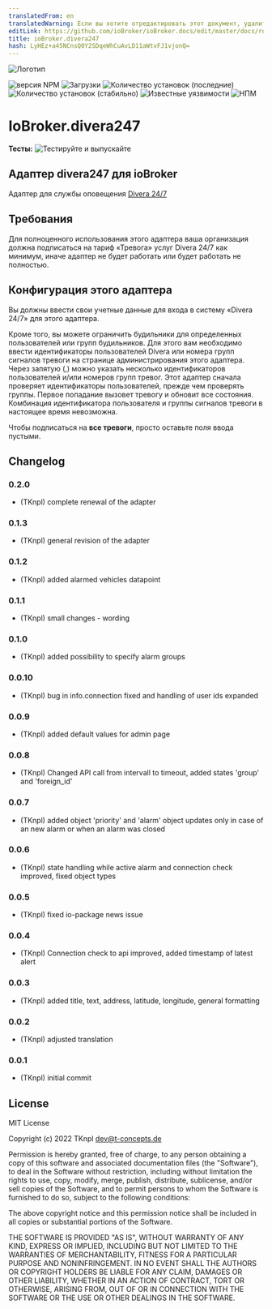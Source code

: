```yaml
---
translatedFrom: en
translatedWarning: Если вы хотите отредактировать этот документ, удалите поле «translatedFrom», в противном случае этот документ будет снова автоматически переведен
editLink: https://github.com/ioBroker/ioBroker.docs/edit/master/docs/ru/adapterref/iobroker.divera247/README.md
title: ioBroker.divera247
hash: LyHEz+a45NCnsQ0Y2SDqeWhCuAvLD11aWtvFJ1vjonQ=
---
```

![Логотип](../../../en/adapterref/iobroker.divera247/admin/divera247_long.png)

![версия NPM](http://img.shields.io/npm/v/iobroker.divera247.svg)
![Загрузки](https://img.shields.io/npm/dm/iobroker.divera247.svg)
![Количество установок (последние)](http://iobroker.live/badges/divera247-installed.svg)
![Количество установок (стабильно)](http://iobroker.live/badges/divera247-stable.svg)
![Известные уязвимости](https://snyk.io/test/github/TKnpl/ioBroker.divera247/badge.svg)
![НПМ](https://nodei.co/npm/iobroker.divera247.png?downloads=true)

# IoBroker.divera247
**Тесты:** ![Тестируйте и выпускайте](https://github.com/TKnpl/ioBroker.divera247/workflows/Test%20and%20Release/badge.svg)

## Адаптер divera247 для ioBroker
Адаптер для службы оповещения <a href="https://www.divera247.com/" target="_blank">Divera 24/7</a>

## Требования
Для полноценного использования этого адаптера ваша организация должна подписаться на тариф «Тревога» услуг Divera 24/7 как минимум, иначе адаптер не будет работать или будет работать не полностью.

## Конфигурация этого адаптера
Вы должны ввести свои учетные данные для входа в систему «Divera 24/7» для этого адаптера.

Кроме того, вы можете ограничить будильники для определенных пользователей или групп будильников.
Для этого вам необходимо ввести идентификаторы пользователей Divera или номера групп сигналов тревоги на странице администрирования этого адаптера. Через запятую (,) можно указать несколько идентификаторов пользователей и/или номеров групп тревог.
Этот адаптер сначала проверяет идентификаторы пользователей, прежде чем проверять группы. Первое попадание вызовет тревогу и обновит все состояния. Комбинация идентификатора пользователя и группы сигналов тревоги в настоящее время невозможна.

Чтобы подписаться на **все тревоги**, просто оставьте поля ввода пустыми.

## Changelog

### 0.2.0
* (TKnpl) complete renewal of the adapter

### 0.1.3
* (TKnpl) general revision of the adapter

### 0.1.2
* (TKnpl) added alarmed vehicles datapoint

### 0.1.1
* (TKnpl) small changes - wording

### 0.1.0
* (TKnpl) added possibility to specify alarm groups

### 0.0.10
* (TKnpl) bug in info.connection fixed and handling of user ids expanded

### 0.0.9
* (TKnpl) added default values for admin page

### 0.0.8
* (TKnpl) Changed API call from intervall to timeout, added states 'group' and 'foreign_id'

### 0.0.7
* (TKnpl) added object 'priority' and 'alarm' object updates only in case of an new alarm or when an alarm was closed

### 0.0.6
* (TKnpl) state handling while active alarm and connection check improved, fixed object types

### 0.0.5
* (TKnpl) fixed io-package news issue

### 0.0.4
* (TKnpl) Connection check to api improved, added timestamp of latest alert

### 0.0.3
* (TKnpl) added title, text, address, latitude, longitude, general formatting

### 0.0.2
* (TKnpl) adjusted translation

### 0.0.1
* (TKnpl) initial commit

## License
MIT License

Copyright (c) 2022 TKnpl <dev@t-concepts.de>

Permission is hereby granted, free of charge, to any person obtaining a copy
of this software and associated documentation files (the "Software"), to deal
in the Software without restriction, including without limitation the rights
to use, copy, modify, merge, publish, distribute, sublicense, and/or sell
copies of the Software, and to permit persons to whom the Software is
furnished to do so, subject to the following conditions:

The above copyright notice and this permission notice shall be included in all
copies or substantial portions of the Software.

THE SOFTWARE IS PROVIDED "AS IS", WITHOUT WARRANTY OF ANY KIND, EXPRESS OR
IMPLIED, INCLUDING BUT NOT LIMITED TO THE WARRANTIES OF MERCHANTABILITY,
FITNESS FOR A PARTICULAR PURPOSE AND NONINFRINGEMENT. IN NO EVENT SHALL THE
AUTHORS OR COPYRIGHT HOLDERS BE LIABLE FOR ANY CLAIM, DAMAGES OR OTHER
LIABILITY, WHETHER IN AN ACTION OF CONTRACT, TORT OR OTHERWISE, ARISING FROM,
OUT OF OR IN CONNECTION WITH THE SOFTWARE OR THE USE OR OTHER DEALINGS IN THE
SOFTWARE.
